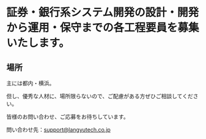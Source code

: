 # 証券・銀行系システム開発の設計・開発から運用・保守までの各工程要員を募集いたします。


## 場所

主には都内・横浜。

但し、優秀な人材に、場所限らないので、ご配慮がある方ぜひご相談してください。


皆様のお問い合わせ、ご応募をお待ちしています。

問い合わせ先：[support@langyutech.co.jp](mailto:support@langyutech.co.jp?subject=案件ID：NT001JP)